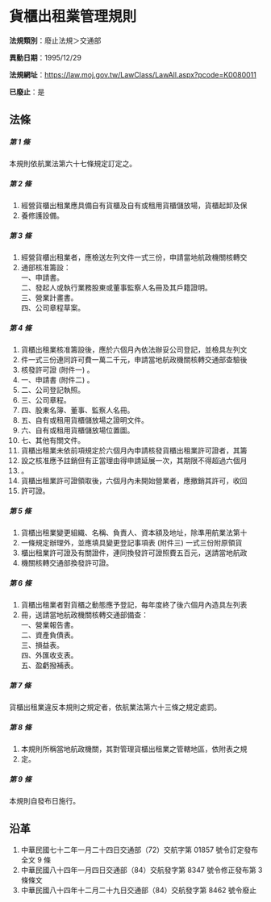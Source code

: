 # 貨櫃出租業管理規則

**法規類別**：廢止法規＞交通部

**異動日期**：1995/12/29  

**法規網址**：https://law.moj.gov.tw/LawClass/LawAll.aspx?pcode=K0080011

**已廢止**：是



## 法條
##### 第 1 條
本規則依航業法第六十七條規定訂定之。

##### 第 2 條
1. 經營貨櫃出租業應具備自有貨櫃及自有或租用貨櫃儲放場，貨櫃起卸及保
1. 養修護設備。

##### 第 3 條
1. 經營貨櫃出租業者，應檢送左列文件一式三份，申請當地航政機關核轉交
1. 通部核准籌設：  
一、申請書。  
二、發起人或執行業務股東或董事監察人名冊及其戶籍證明。  
三、營業計畫書。  
四、公司章程草案。

##### 第 4 條
1. 貨櫃出租業核准籌設後，應於六個月內依法辦妥公司登記，並檢具左列文
1. 件一式三份連同許可費一萬二千元，申請當地航政機關核轉交通部查驗後
1. 核發許可證 (附件一) 。
1. 一、申請書 (附件二) 。
1. 二、公司登記執照。
1. 三、公司章程。
1. 四、股東名簿、董事、監察人名冊。
1. 五、自有或租用貨櫃儲放場之證明文件。
1. 六、自有或租用貨櫃儲放場位置圖。
1. 七、其他有關文件。
1. 貨櫃出租業未依前項規定於六個月內申請核發貨櫃出租業許可證者，其籌
1. 設之核准應予註銷但有正當理由得申請延展一次，其期限不得超過六個月
1. 。
1. 貨櫃出租業許可證領取後，六個月內未開始營業者，應撤銷其許可，收回
1. 許可證。

##### 第 5 條
1. 貨櫃出租業變更組織、名稱、負責人、資本額及地址，除準用航業法第十
1. 一條規定辦理外，並應填具變更登記事項表 (附件三) 一式三份附原領貨
1. 櫃出租業許可證及有關證件，連同換發許可證照費五百元，送請當地航政
1. 機關核轉交通部換發許可證。

##### 第 6 條
1. 貨櫃出租業者對貨櫃之動態應予登記，每年度終了後六個月內造具左列表
1. 冊，送請當地航政機關核轉交通部備查：  
一、營業報告書。  
二、資產負債表。  
三、損益表。  
四、外匯收支表。  
五、盈虧撥補表。

##### 第 7 條
貨櫃出租業違反本規則之規定者，依航業法第六十三條之規定處罰。

##### 第 8 條
1. 本規則所稱當地航政機關，其對管理貨櫃出租業之管轄地區，依附表之規
1. 定。

##### 第 9 條
本規則自發布日施行。

## 沿革
1. 中華民國七十二年一月二十四日交通部（72）交航字第 01857  號令訂定發布全文 9 條
1. 中華民國八十四年一月四日交通部（84）交航發字第 8347 號令修正發布第 3  條條文
1. 中華民國八十四年十二月二十九日交通部（84）交航發字第 8462 號令廢止
